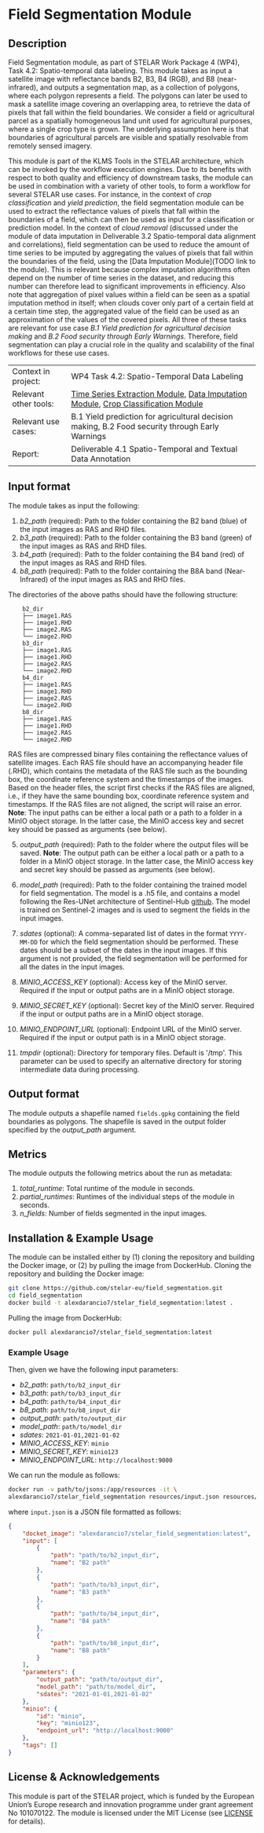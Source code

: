 # Field Segmentation Module
## Description
Field Segmentation module, as part of STELAR Work Package 4 (WP4), Task 4.2: Spatio-temporal data labeling.
This module takes as input a satellite image with reflectance bands B2, B3, B4 (RGB), and B8 (near-infrared), and outputs a segmentation map, as a collection of polygons, where each polygon represents a field. 
The polygons can later be used to mask a satellite image covering an overlapping area, to retrieve the data of pixels that fall within the field boundaries. 
We consider a field or agricultural parcel as a spatially homogeneous land unit used for agricultural purposes, where a single crop type is grown. The underlying assumption here is that boundaries of agricultural parcels are visible and spatially resolvable from remotely sensed imagery.

This module is part of the KLMS Tools in the STELAR architecture, which can be invoked by the workflow execution engines. Due to its benefits with respect to both quality and efficiency of downstream tasks, the module can be used in combination with a
variety of other tools, to form a workflow for several STELAR use cases. For instance, in the context of *crop classification* and *yield prediction*, the field segmentation module can be used to extract the reflectance values of pixels that fall within the boundaries of a field, which can then be used as input for a classification or prediction model. 
In the context of *cloud removal* (discussed under the module of data imputation in Deliverable 3.2 Spatio-temporal data alignment and correlations), field segmentation can be used to reduce the amount of time series to be imputed by aggregating the values of pixels that fall within the boundaries of the field, using the [Data Imputation Module](TODO link to the module).
This is relevant because complex imputation algorithms often depend on the number of time series in the dataset, and reducing this number can therefore lead to significant improvements in efficiency. 
Also note that aggregation of pixel values within a field can be seen as a spatial imputation method in itself; when clouds cover only part of a certain field at a certain time step, the aggregated value of the field can be used as an approximation of
the values of the covered pixels. 
All three of these tasks are relevant for use case *B.1 Yield prediction for agricultural decision making* and *B.2 Food security through Early Warnings*. 
Therefore, field segmentation can play a crucial role in the quality and scalability of the final workflows for these use
cases.

|  |  |
| --- | --- |
| Context in project: | WP4 Task 4.2: Spatio-Temporal Data Labeling |
| Relevant other tools: | [Time Series Extraction Module](https://github.com/stelar-eu/spatiotemporal_timeseries_extraction), [Data Imputation Module](TODO:LINK), [Crop Classification Module](TODO:LINK) |
| Relevant use cases: | B.1 Yield prediction for agricultural decision making, B.2 Food security through Early Warnings |
| Report: | Deliverable 4.1 Spatio-Temporal and Textual Data Annotation |

## Input format
The module takes as input the following:
1. *b2_path* (required): Path to the folder containing the B2 band (blue) of the input images as RAS and RHD files.
2. *b3_path* (required): Path to the folder containing the B3 band (green) of the input images as RAS and RHD files.
3. *b4_path* (required): Path to the folder containing the B4 band (red) of the input images as RAS and RHD files.
4. *b8_path* (required): Path to the folder containing the B8A band (Near-Infrared) of the input images as RAS and RHD files.

The directories of the above paths should have the following structure:
```
    b2_dir
    ├── image1.RAS
    ├── image1.RHD
    ├── image2.RAS
    └── image2.RHD
    b3_dir
    ├── image1.RAS
    ├── image1.RHD
    ├── image2.RAS
    └── image2.RHD
    b4_dir
    ├── image1.RAS
    ├── image1.RHD
    ├── image2.RAS
    └── image2.RHD
    b8_dir
    ├── image1.RAS
    ├── image1.RHD
    ├── image2.RAS
    └── image2.RHD
```
RAS files are compressed binary files containing the reflectance values of satellite images. 
Each RAS file should have an accompanying header file (.RHD), which contains the metadata of the RAS file such as the bounding box, the coordinate reference system and the timestamps of the images. 
Based on the header files, the script first checks if the RAS files are aligned, i.e., if they have the same bounding box, coordinate reference system and timestamps. 
If the RAS files are not aligned, the script will raise an error.
**Note**: The input paths can be either a local path or a path to a folder in a MinIO object storage. In the latter case, the MinIO access key and secret key should be passed as arguments (see below).

5. *output_path* (required): Path to the folder where the output files will be saved. 
**Note**: The output path can be either a local path or a path to a folder in a MinIO object storage. In the latter case, the MinIO access key and secret key should be passed as arguments (see below).

6. *model_path* (required): Path to the folder containing the trained model for field segmentation. The model is a .h5 file, and contains a model following the Res-UNet architecture of Sentinel-Hub [github](https://github.com/sentinel-hub/field-delineation). The model is trained on Sentinel-2 images and is used to segment the fields in the input images.

7. *sdates* (optional): A comma-separated list of dates in the format `YYYY-MM-DD` for which the field segmentation should be performed. These dates should be a subset of the dates in the input images. If this argument is not provided, the field segmentation will be performed for all the dates in the input images.

8. *MINIO_ACCESS_KEY* (optional): Access key of the MinIO server. Required if the input or output paths are in a MinIO object storage.

9. *MINIO_SECRET_KEY* (optional): Secret key of the MinIO server. Required if the input or output paths are in a MinIO object storage.

10. *MINIO_ENDPOINT_URL* (optional): Endpoint URL of the MinIO server. Required if the input or output path is in a MinIO object storage.

11. *tmpdir* (optional): Directory for temporary files. Default is '/tmp'. This parameter can be used to specify an alternative directory for storing intermediate data during processing.

## Output format
The module outputs a shapefile named `fields.gpkg`  containing the field boundaries as polygons. The shapefile is saved in the output folder specified by the *output_path* argument.

## Metrics
The module outputs the following metrics about the run as metadata:
1. *total_runtime*: Total runtime of the module in seconds.
2. *partial_runtimes*: Runtimes of the individual steps of the module in seconds.
3. *n_fields*: Number of fields segmented in the input images.

## Installation & Example Usage
The module can be installed either by (1) cloning the repository and building the Docker image, or (2) by pulling the image from DockerHub.
Cloning the repository and building the Docker image:
```bash
git clone https://github.com/stelar-eu/field_segmentation.git
cd field_segmentation
docker build -t alexdarancio7/stelar_field_segmentation:latest .
```
Pulling the image from DockerHub:
```bash
docker pull alexdarancio7/stelar_field_segmentation:latest
```
### Example Usage
Then, given we have the following input parameters:
- *b2_path*: `path/to/b2_input_dir`
- *b3_path*: `path/to/b3_input_dir`
- *b4_path*: `path/to/b4_input_dir`
- *b8_path*: `path/to/b8_input_dir`
- *output_path*: `path/to/output_dir`
- *model_path*: `path/to/model_dir`
- *sdates*: `2021-01-01,2021-01-02`
- *MINIO_ACCESS_KEY*: `minio`
- *MINIO_SECRET_KEY*: `minio123`
- *MINIO_ENDPOINT_URL*: `http://localhost:9000`

We can run the module as follows:
```bash
docker run -v path/to/jsons:/app/resources -it \
alexdarancio7/stelar_field_segmentation resources/input.json resources/output.json
```
where `input.json` is a JSON file formatted as follows:
```json
{
    "docket_image": "alexdarancio7/stelar_field_segmentation:latest",
    "input": [
        {
            "path": "path/to/b2_input_dir",
            "name": "B2 path"
        },
        {
            "path": "path/to/b3_input_dir",
            "name": "B3 path"
        },
        {
            "path": "path/to/b4_input_dir",
            "name": "B4 path"
        },
        {
            "path": "path/to/b8_input_dir",
            "name": "B8 path"
        }
    ],
    "parameters": {
        "output_path": "path/to/output_dir",
        "model_path": "path/to/model_dir",
        "sdates": "2021-01-01,2021-01-02"
    },
    "minio": {
        "id": "minio",
        "key": "minio123",
        "endpoint_url": "http://localhost:9000"
    },
    "tags": []
}
```

## License & Acknowledgements
This module is part of the STELAR project, which is funded by the European Union’s Europe research and innovation programme under grant agreement No 101070122.
The module is licensed under the MIT License (see [LICENSE](LICENSE) for details).